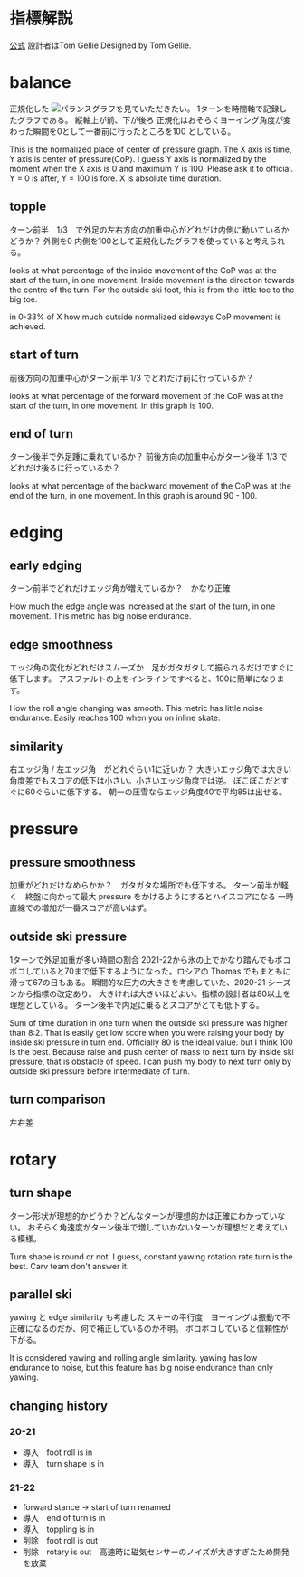 # 指標解説
[公式](https://getcarv.com/blog/what-carv-can-measure)
設計者はTom Gellie
Designed by Tom Gellie.

# balance

正規化した
![パランスグラフ]({{site.baseurl}}/assets/images/fore_after_dynamic_balance.png)を見ていただきたい。
1ターンを時間軸で記録したグラフである。
縦軸上が前、下が後ろ
正規化はおそらくヨーイング角度が変わった瞬間を0として一番前に行ったところを100 としている。

This is the normalized place of center of pressure graph.
The X axis is time, Y axis is center of pressure(CoP).
I guess Y axis is normalized by the moment when the X axis is 0 and maximum Y is 100. Please ask it to official.
Y = 0 is after, Y = 100 is fore.
X is absolute time duration.

## topple

ターン前半　1/3　で外足の左右方向の加重中心がどれだけ内側に動いているかどうか？
外側を0 内側を100として正規化したグラフを使っていると考えられる。

looks at what percentage of the inside movement of the CoP was at the start of the turn, in one movement. Inside movement is the direction towards the centre of the turn. For the outside ski foot, this is from the little toe to the big toe.

in 0-33% of X how much outside normalized sideways CoP movement is achieved.

## start of turn

前後方向の加重中心がターン前半 1/3 でどれだけ前に行っているか？

looks at what percentage of the forward movement of the CoP was at the start of the turn, in one movement.
In this graph is 100.

## end of turn
ターン後半で外足踵に乗れているか？
前後方向の加重中心がターン後半 1/3 でどれだけ後ろに行っているか？

looks at what percentage of the backward movement of the CoP was at the end of the turn, in one movement.
In this graph is around 90 - 100.

# edging 
## early edging 
ターン前半でどれだけエッジ角が増えているか？　かなり正確

How much the edge angle was increased at the start of the turn, in one movement. This metric has big noise endurance.

## edge smoothness
エッジ角の変化がどれだけスムーズか　足がガタガタして振られるだけですぐに低下します。
アスファルトの上をインラインですべると、100に簡単になります。

How the roll angle changing was smooth. This metric has little noise endurance.
Easily reaches 100 when you on inline skate.

## similarity
右エッジ角 / 左エッジ角　がどれぐらい1に近いか？
大きいエッジ角では大きい角度差でもスコアの低下は小さい。小さいエッジ角度では逆。
ぼこぼこだとすぐに60ぐらいに低下する。
朝一の圧雪ならエッジ角度40で平均85は出せる。

# pressure
## pressure smoothness
加重がどれだけなめらかか？　ガタガタな場所でも低下する。
ターン前半が軽く　終盤に向かって最大 pressure をかけるようにするとハイスコアになる
一時直線での増加が一番スコアが高いはず。

## outside ski pressure
1ターンで外足加重が多い時間の割合
2021-22から氷の上でかなり踏んでもボコボコしていると70まで低下するようになった。ロシアの Thomas でもまともに滑って67の日もある。
瞬間的な圧力の大きさを考慮していた、2020-21 シーズンから指標の改定あり。
大きければ大きいほどよい。指標の設計者は80以上を理想としている。
ターン後半で内足に乗るとスコアがとても低下する。

Sum of time duration in one turn when the outside ski pressure was higher than 8:2.
That is easily get low score when you were raising your body by inside ski pressure in turn end.
Officially 80 is the ideal value. but I think 100 is the best.
Because raise and push center of mass to next turn by inside ski pressure, that is obstacle of speed.
I can push my body to next turn only by outside ski pressure before intermediate of turn.


## turn comparison
左右差

# rotary
## turn shape
ターン形状が理想的かどうか？どんなターンが理想的かは正確にわかっていない。
おそらく角速度がターン後半で増していかないターンが理想だと考えている模様。

Turn shape is round or not.
I guess, constant yawing rotation rate turn is the best. Carv team don't answer it.


## parallel ski
yawing と edge similarity も考慮した スキーの平行度　ヨーイングは振動で不正確になるのだが、何で補正しているのか不明。
ボコボコしていると信頼性が下がる。

It is considered yawing and rolling angle similarity. yawing has low endurance to noise,
but this feature has big noise endurance than only yawing.

## changing history
### 20-21

- 導入　foot roll is in
- 導入　turn shape is in

### 21-22

- forward stance -> start of turn renamed
- 導入　end of turn is in
- 導入　toppling is in
- 削除　foot roll is out
- 削除　rotary is out　高速時に磁気センサーのノイズが大きすぎたため開発を放棄